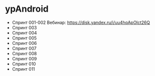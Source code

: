# ypAndroid

- Спринт 001-002
  Вебинар: https://disk.yandex.ru/i/uu4hqApOlct26Q
- Спринт 003
- Спринт 004
- Спринт 005
- Спринт 006
- Спринт 007
- Спринт 008
- Спринт 009
- Спринт 010
- Спринт 011
